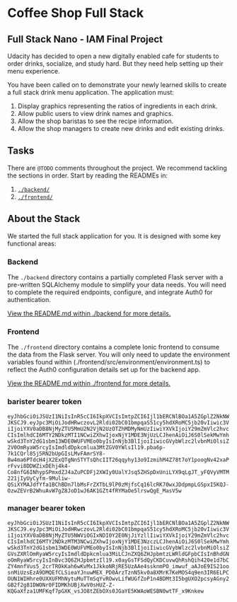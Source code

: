 # Coffee Shop Full Stack

## Full Stack Nano - IAM Final Project

Udacity has decided to open a new digitally enabled cafe for students to order drinks, socialize, and study hard. But they need help setting up their menu experience.

You have been called on to demonstrate your newly learned skills to create a full stack drink menu application. The application must:

1. Display graphics representing the ratios of ingredients in each drink.
2. Allow public users to view drink names and graphics.
3. Allow the shop baristas to see the recipe information.
4. Allow the shop managers to create new drinks and edit existing drinks.

## Tasks

There are `@TODO` comments throughout the project. We recommend tackling the sections in order. Start by reading the READMEs in:

1. [`./backend/`](./backend/README.md)
2. [`./frontend/`](./frontend/README.md)

## About the Stack

We started the full stack application for you. It is designed with some key functional areas:

### Backend

The `./backend` directory contains a partially completed Flask server with a pre-written SQLAlchemy module to simplify your data needs. You will need to complete the required endpoints, configure, and integrate Auth0 for authentication.

[View the README.md within ./backend for more details.](./backend/README.md)

### Frontend

The `./frontend` directory contains a complete Ionic frontend to consume the data from the Flask server. You will only need to update the environment variables found within (./frontend/src/environment/environment.ts) to reflect the Auth0 configuration details set up for the backend app.

[View the README.md within ./frontend for more details.](./frontend/README.md)

### barister bearer token 
`eyJhbGciOiJSUzI1NiIsInR5cCI6IkpXVCIsImtpZCI6Ijl1bERCNlBOa1A5ZGplZ2NkNWJKSCJ9.eyJpc3MiOiJodHRwczovL2Rldi02bC01bmpqaS51cy5hdXRoMC5jb20vIiwic3ViIjoiYXV0aDB8NjMyZTU5MmU2N2VjN2UzOTZhMDMyNmUzIiwiYXVkIjoiY29mZmVlc2hvcCIsImlhdCI6MTY2NDkzMTI1NCwiZXhwIjoxNjY1MDE3NjUzLCJhenAiOiJ6S0lSekMwYmhwSkd3TnY2dG1sbm13WDE0WUFVMEo0byIsInNjb3BlIjoiIiwicGVybWlzc2lvbnMiOlsiZ2V0OmRyaW5rcyIsImdldDpkcmlua3MtZGV0YWlsIl19.pba6p-7k1CQrl85j5RN2bUpGIsLMvFAmrSY8-8w4ma6PTdcH4jX2ExQTgNnSTYTsQhcIIT26qqyhy13o9IzmihM4Z78t7oY1poogNv42xaPrFvvi8DDWZixDEhj4k4-Co8nfG6INhypSPmxdZJ4aZuPCDFj2XWIy0UalYJsq5ZHSpDxUniLYX9qLgJT_yFQVyVMTM221jIyUyCyfm-9Muliw-QSiXYMAJdfYfa1BChBDn7lbMsFrZXTbL9lP0zMjfsCq16lcRK70wxJDdpmpLGSpxI5KQJ-OzwZEVrB2WhuAvW7gZ8JoD1wJ6AK1GZt4fRYMaOe5lrswQgE_MasV5w`

### manager bearer token
`eyJhbGciOiJSUzI1NiIsInR5cCI6IkpXVCIsImtpZCI6Ijl1bERCNlBOa1A5ZGplZ2NkNWJKSCJ9.eyJpc3MiOiJodHRwczovL2Rldi02bC01bmpqaS51cy5hdXRoMC5jb20vIiwic3ViIjoiYXV0aDB8NjMyZTU5NWViOGIxNDI0Y2E0NjJiYzllIiwiYXVkIjoiY29mZmVlc2hvcCIsImlhdCI6MTY2NDkzMTM3NCwiZXhwIjoxNjY1MDE3NzczLCJhenAiOiJ6S0lSekMwYmhwSkd3TnY2dG1sbm13WDE0WUFVMEo0byIsInNjb3BlIjoiIiwicGVybWlzc2lvbnMiOlsiZGVsZXRlOmRyaW5rcyIsImdldDpkcmlua3MiLCJnZXQ6ZHJpbmtzLWRldGFpbCIsInBhdGNoOmRyaW5rcyIsInBvc3Q6ZHJpbmtzIl19.x0ayGsTFSdQyCKDCuvwQhRshQih420e1d7bCZY4mnfVus5_2crTROkKah6wKvMx1JkkoNRjRE5UzAAe4ssknmPO_imwuf_aAJoE9IS21oosnMiUzsEzA9DMQEfCLSieaYJnuwMEX_PD0ArzTznN5kv0a8XMrK7KeMOS4q9en3IR6ELPCOUN1WIHhre0UXXUFMhNytuMuTTmSqYvROwvLifWUGfZoP1n4BDMt3I5bgUXO2pcsyAGny2GB2f2g81DWONr0FIDMKhUBjXwV0sHUZ-Z-KQGaXfza1UMFKqf7pGXK_vsJO8tZEbOXs0JGaYE5KWAoWESBN0wtTF_x9Knkew`
